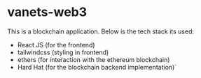 # vanets-web3

This is a blockchain application. Below is the tech stack its used:

- React JS (for the frontend)
- tailwindcss (styling in frontend)
- ethers (for interaction with the ethereum blockchain)
- Hard Hat (for the blockchain backend implementation)`
